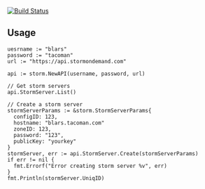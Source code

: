 [![Build Status](https://travis-ci.org/liquidweb/liquidweb-go.svg?branch=master)](https://travis-ci.org/liquidweb/liquidweb-go)

## Usage

```golang
uesrname := "blars"
password := "tacoman"
url := "https://api.stormondemand.com"

api := storm.NewAPI(username, password, url)

// Get storm servers
api.StormServer.List()

// Create a storm server
stormServerParams := &storm.StormServerParams{
  configID: 123,
  hostname: "blars.tacoman.com"
  zoneID: 123,
  password: "123",
  publicKey: "yourkey"
}
stormServer, err := api.StormServer.Create(stormServerParams)
if err != nil {
  fmt.Errorf("Error creating storm server %v", err)
}
fmt.Println(stormServer.UniqID)
```
